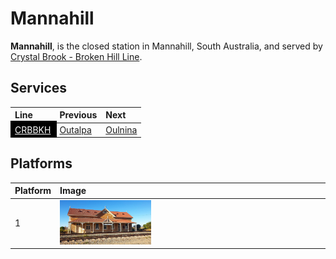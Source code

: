 # Mannahill
**Mannahill**, is the closed station in Mannahill, South Australia, and served by [Crystal Brook - Broken Hill Line](/train/crbbkh).

## Services

| Line | Previous | Next |
| :--- | :--- | :--- |
| <mark style="background-color: #000000; display: inline-block; padding: 6px 10px; margin: -6px -10px;"><a href="/train/crbbkh" style="color: #fff;">CRBBKH</a></mark> | [Outalpa](/outalpa/outalpa) | [Oulnina](/oulnina/oulnina) |

## Platforms

| Platform | Image |
| :--- | :--- |
| 1 | <img src="platform1.png" width="35%" height="35%"> |